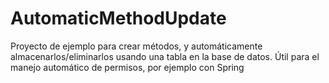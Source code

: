 # AutomaticMethodUpdate
Proyecto de ejemplo para crear métodos, y automáticamente almacenarlos/eliminarlos usando una tabla en la base de datos. Útil para el manejo automático de permisos, por ejemplo con Spring
